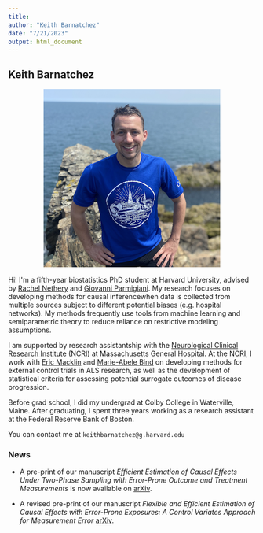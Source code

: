 ```yaml
---
title: 
author: "Keith Barnatchez"
date: "7/21/2023"
output: html_document
---
```




## Keith Barnatchez


<p align="center">
  <img src="files/web-photo.png"> 
</p>
<!-- ![](files/web-photo.png) -->

Hi! I'm a fifth-year biostatistics PhD student at Harvard University, advised by [Rachel Nethery](https://scholar.harvard.edu/rnethery/home) and [Giovanni Parmigiani](https://scholar.harvard.edu/parmigiani). My research focuses on developing methods for causal inferencewhen data is collected from multiple sources subject to different potential biases (e.g. hospital networks). My methods frequently use tools from machine learning and semiparametric theory to reduce reliance on restrictive modeling assumptions. 

I am supported by research assistantship with the [Neurological Clinical Research Institute](https://www.massgeneral.org/ncri) (NCRI) at Massachusetts General Hospital. At the NCRI, I work with [Eric Macklin](https://biostatistics.massgeneral.org/faculty/eric-macklin-phd/) and [Marie-Abele Bind](https://biostatistics.massgeneral.org/faculty/marie-abele-bind-phd/) on developing methods for external control trials in ALS research, as well as the development of statistical criteria for assessing potential surrogate outcomes of disease progression.

Before grad school, I did my undergrad at Colby College in Waterville, Maine. After graduating, I spent three years working as a research assistant at the Federal Reserve Bank of Boston.

You can contact me at `keithbarnatchez@g.harvard.edu`

### News

- A pre-print of our manuscript *Efficient Estimation of Causal Effects Under Two-Phase Sampling with Error-Prone Outcome and Treatment Measurements* is now available on [arXiv](https://arxiv.org/pdf/2506.21777).
 
- A revised pre-print of our manuscript *Flexible and Efficient Estimation of Causal Effects with Error-Prone Exposures: A Control Variates Approach for Measurement Error*  [arXiv](https://arxiv.org/pdf/2410.12590).
